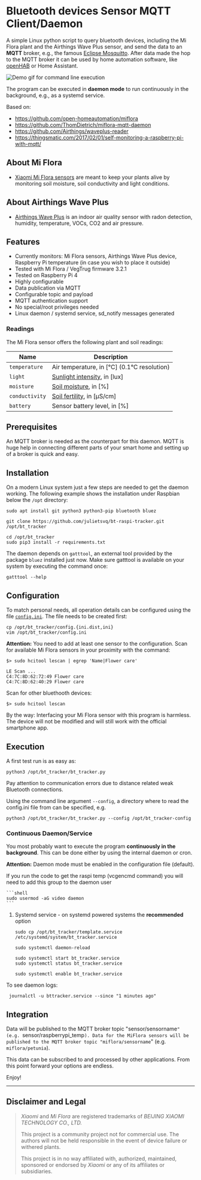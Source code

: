 # Bluetooth devices Sensor MQTT Client/Daemon

A simple Linux python script to query bluetooth devices, including the Mi Flora plant and the Airthings Wave Plus sensor, and send the data to an **MQTT** broker,
e.g., the famous [Eclipse Mosquitto](https://projects.eclipse.org/projects/technology.mosquitto).
After data made the hop to the MQTT broker it can be used by home automation software, like [openHAB](https://openhab.org) or Home Assistant.

![Demo gif for command line execution](demo.gif)

The program can be executed in **daemon mode** to run continuously in the background, e.g., as a systemd service.

Based on: 
* https://github.com/open-homeautomation/miflora
* https://github.com/ThomDietrich/miflora-mqtt-daemon
* https://github.com/Airthings/waveplus-reader
* https://thingsmatic.com/2017/02/01/self-monitoring-a-raspberry-pi-with-mqtt/

## About Mi Flora
* [Xiaomi Mi Flora sensors](https://xiaomi-mi.com/sockets-and-sensors/xiaomi-huahuacaocao-flower-care-smart-monitor) are meant to keep your plants alive by monitoring soil moisture, soil conductivity and light conditions.

## About Airthings Wave Plus
* [Airthings Wave Plus](https://www.airthings.com/en/wave-plus) is an indoor air quality sensor with radon detection, humidity, temperature, VOCs, CO2 and air pressure.

## Features

* Currently monitors: Mi Flora sensors, Airthings Wave Plus device, Raspberry Pi temperature (in case you wish to place it outside)
* Tested with Mi Flora / VegTrug firmware 3.2.1
* Tested on Raspberry Pi 4
* Highly configurable
* Data publication via MQTT
* Configurable topic and payload
* MQTT authentication support
* No special/root privileges needed
* Linux daemon / systemd service, sd\_notify messages generated

### Readings

The Mi Flora sensor offers the following plant and soil readings:

| Name            | Description |
|-----------------|-------------|
| `temperature`   | Air temperature, in [°C] (0.1°C resolution) |
| `light`         | [Sunlight intensity](https://aquarium-digest.com/tag/lumenslux-requirements-of-a-cannabis-plant/), in [lux] |
| `moisture`      | [Soil moisture](https://observant.zendesk.com/hc/en-us/articles/208067926-Monitoring-Soil-Moisture-for-Optimal-Crop-Growth), in [%] |
| `conductivity`  | [Soil fertility](https://www.plantcaretools.com/measure-fertilization-with-ec-meters-for-plants-faq), in [µS/cm] |
| `battery`       | Sensor battery level, in [%] |

## Prerequisites

An MQTT broker is needed as the counterpart for this daemon.
MQTT is huge help in connecting different parts of your smart home and setting up of a broker is quick and easy.

## Installation

On a modern Linux system just a few steps are needed to get the daemon working.
The following example shows the installation under Raspbian below the `/opt` directory:

```shell
sudo apt install git python3 python3-pip bluetooth bluez

git clone https://github.com/julietsvq/bt-raspi-tracker.git /opt/bt_tracker

cd /opt/bt_tracker
sudo pip3 install -r requirements.txt
```

The daemon depends on `gatttool`, an external tool provided by the package `bluez` installed just now.
Make sure gatttool is available on your system by executing the command once:

```shell
gatttool --help
```

## Configuration

To match personal needs, all operation details can be configured using the file [`config.ini`](config.ini.dist).
The file needs to be created first:

```shell
cp /opt/bt_tracker/config.{ini.dist,ini}
vim /opt/bt_tracker/config.ini
```

**Attention:**
You need to add at least one sensor to the configuration.
Scan for available Mi Flora sensors in your proximity with the command:

```shell
$> sudo hcitool lescan | egrep 'Name|Flower care'

LE Scan ...
C4:7C:8D:62:72:49 Flower care
C4:7C:8D:62:40:29 Flower care
```

Scan for other bluethooth devices: 

```shell
$> sudo hcitool lescan
```

By the way:
Interfacing your Mi Flora sensor with this program is harmless.
The device will not be modified and will still work with the official smartphone app.

## Execution

A first test run is as easy as:

```shell
python3 /opt/bt_tracker/bt_tracker.py
```

Pay attention to communication errors due to distance related weak Bluetooth connections.

Using the command line argument `--config`, a directory where to read the config.ini file from can be specified, e.g.

```shell
python3 /opt/bt_tracker/bt_tracker.py --config /opt/bt_tracker-config
```

### Continuous Daemon/Service

You most probably want to execute the program **continuously in the background**.
This can be done either by using the internal daemon or cron.

**Attention:** Daemon mode must be enabled in the configuration file (default).

If you run the code to get the raspi temp (vcgencmd command) you will need to add this group to the daemon user
   
	```shell
	sudo usermod -aG video daemon
	```

1. Systemd service - on systemd powered systems the **recommended** option

   ```shell
   sudo cp /opt/bt_tracker/template.service /etc/systemd/system/bt_tracker.service

   sudo systemctl daemon-reload

   sudo systemctl start bt_tracker.service
   sudo systemctl status bt_tracker.service

   sudo systemctl enable bt_tracker.service
   ```

To see daemon logs: 
   ```shell
	journalctl -u bttracker.service --since "1 minutes ago"
   ```

## Integration

Data will be published to the MQTT broker topic "sensor/sensorname`" (e.g. `sensor/raspberrypi_temp`).
Data for the MiFlora sensors will be published to the MQTT broker topic "miflora/sensorname`" (e.g. `miflora/petunia`).

This data can be subscribed to and processed by other applications.
From this point forward your options are endless.

Enjoy!

----

## Disclaimer and Legal

> *Xiaomi* and *Mi Flora* are registered trademarks of *BEIJING XIAOMI TECHNOLOGY CO., LTD.*
>
> This project is a community project not for commercial use.
> The authors will not be held responsible in the event of device failure or withered plants.
>
> This project is in no way affiliated with, authorized, maintained, sponsored or endorsed by *Xiaomi* or any of its affiliates or subsidiaries.
